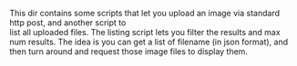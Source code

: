 This dir contains some scripts that let you upload an image via standard http post, and another script to  
list all uploaded files. The listing script lets you filter the results and max num results. The idea is you can
get a list of filename (in json format), and then turn around and request those image files to display them.

